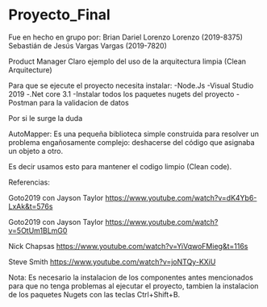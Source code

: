 # Proyecto_Final
Fue en hecho en grupo por: Brian Dariel Lorenzo Lorenzo (2019-8375)
Sebastián de Jesús Vargas Vargas (2019-7820)

Product Manager Claro ejemplo del uso de la arquitectura limpia (Clean Arquitecture)

Para que se ejecute el proyecto necesita instalar: -Node.Js -Visual Studio 2019 -.Net core 3.1 -Instalar todos los paquetes nugets del proyecto -Postman para la validacion de datos

Por si le surge la duda

AutoMapper: Es una pequeña biblioteca simple construida para resolver un problema engañosamente complejo: deshacerse del código que asignaba un objeto a otro.

Es decir usamos esto para mantener el codigo limpio (Clean code).

Referencias:

Goto2019 con Jayson Taylor https://www.youtube.com/watch?v=dK4Yb6-LxAk&t=576s

Goto2019 con Jayson Taylor https://www.youtube.com/watch?v=5OtUm1BLmG0

Nick Chapsas https://www.youtube.com/watch?v=YiVqwoFMieg&t=116s

Steve Smith https://www.youtube.com/watch?v=joNTQy-KXiU

Nota: Es necesario la instalacion de los componentes antes mencionados para que no tenga problemas al ejecutar el proyecto, tambien la instalacion de los paquetes Nugets con las teclas Ctrl+Shift+B.
